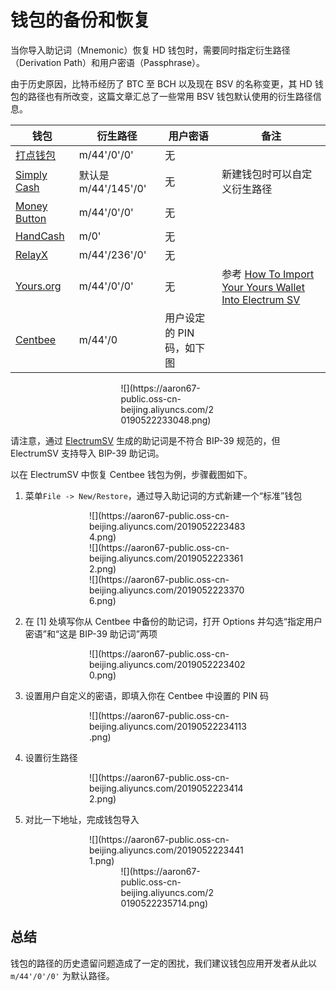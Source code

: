 # 钱包的备份和恢复


当你导入助记词（Mnemonic）恢复 HD 钱包时，需要同时指定衍生路径（Derivation Path）和用户密语（Passphrase）。

由于历史原因，比特币经历了 BTC 至 BCH 以及现在 BSV 的名称变更，其 HD 钱包的路径也有所改变，这篇文章汇总了一些常用 BSV 钱包默认使用的衍生路径信息。

钱包 | 衍生路径 | 用户密语 | 备注
--- | --- | --- | ---
[打点钱包](https://www.ddpurse.com/) | m/44'/0'/0' | 无 |
[Simply Cash](https://simply.cash/) | 默认是 m/44'/145'/0' | 无 | 新建钱包时可以自定义衍生路径
[Money Button](https://www.moneybutton.com/) | m/44'/0'/0' | 无 |
[HandCash](https://handcash.io/) | m/0' | 无 |
[RelayX](https://relayx.io/) | m/44'/236'/0' | 无 |
[Yours.org](https://www.yours.org/) | m/44'/0'/0' | 无 | 参考 [How To Import Your Yours Wallet Into Electrum SV](https://www.yours.org/content/how-to-import-your-yours-wallet-into-electrum-sv-c811b3dea0fb)
[Centbee](https://www.centbee.com/) | m/44'/0 | 用户设定的 PIN 码，如下图 |

<div style="width: 30%; margin: auto">![](https://aaron67-public.oss-cn-beijing.aliyuncs.com/20190522233048.png)</div>

请注意，通过 [ElectrumSV](https://electrumsv.io/) 生成的助记词是不符合 BIP-39 规范的，但 ElectrumSV 支持导入 BIP-39 助记词。

以在 ElectrumSV 中恢复 Centbee 钱包为例，步骤截图如下。

1. 菜单`File -> New/Restore`，通过导入助记词的方式新建一个“标准”钱包

<div style="width: 50%; margin: auto">![](https://aaron67-public.oss-cn-beijing.aliyuncs.com/20190522234834.png)</div>

<div style="width: 50%; margin: auto">![](https://aaron67-public.oss-cn-beijing.aliyuncs.com/20190522233612.png)</div>

<div style="width: 50%; margin: auto">![](https://aaron67-public.oss-cn-beijing.aliyuncs.com/20190522233706.png)</div>

2. 在 [1] 处填写你从 Centbee 中备份的助记词，打开 Options 并勾选“指定用户密语”和“这是 BIP-39 助记词”两项

<div style="width: 50%; margin: auto">![](https://aaron67-public.oss-cn-beijing.aliyuncs.com/20190522234020.png)</div>

3. 设置用户自定义的密语，即填入你在 Centbee 中设置的 PIN 码

<div style="width: 50%; margin: auto">![](https://aaron67-public.oss-cn-beijing.aliyuncs.com/20190522234113.png)</div>

4. 设置衍生路径

<div style="width: 50%; margin: auto">![](https://aaron67-public.oss-cn-beijing.aliyuncs.com/20190522234142.png)</div>

5. 对比一下地址，完成钱包导入

<div style="width: 50%; margin: auto">![](https://aaron67-public.oss-cn-beijing.aliyuncs.com/20190522234411.png)</div>

<div style="width: 30%; margin: auto">![](https://aaron67-public.oss-cn-beijing.aliyuncs.com/20190522235714.png)</div>

## 总结

钱包的路径的历史遗留问题造成了一定的困扰，我们建议钱包应用开发者从此以 `m/44'/0'/0'` 为默认路径。
